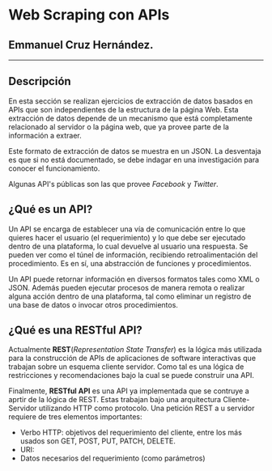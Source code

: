 # Web Scraping con APIs
## Emmanuel Cruz Hernández.

----

## Descripción

En esta sección se realizan ejercicios de extracción de datos basados en APIs que son independientes de la estructura de la página Web. Esta extracción de datos depende de un mecanismo que está completamente relacionado al servidor o la página web, que ya provee parte de la información a extraer.

Este formato de extracción de datos se muestra en un JSON. La desventaja es que si no está documentado, se debe indagar en una investigación para conocer el funcionamiento.

Algunas API's públicas son las que provee _Facebook_ y _Twitter_.

## ¿Qué es un API?

Un API se encarga de establecer una vía de comunicación entre lo que quieres hacer el usuario (el requerimiento) y lo que debe ser ejecutado dentro de una plataforma, lo cual devuelve al usuario una respuesta. Se pueden ver como el túnel de información, recibiendo retroalimentación del procedimiento. Es en sí, una abstracción de funciones y procedimientos.

Un API puede retornar información en diversos formatos tales como XML o JSON. Además pueden ejecutar procesos de manera remota o realizar alguna acción dentro de una plataforma, tal como eliminar un registro de una base de datos o invocar otros procedimientos.

## ¿Qué es una RESTful API?

Actualmente **REST**(_Representation State Transfer_) es la lógica más utilizada para la construcción de APIs de aplicaciones de software interactivas que trabajan sobre un esquema cliente servidor. Como tal es una lógica de restricciones y recomendaciones bajo la cual se puede construir una API.

Finalmente, **RESTful API** es una API ya implementada que se contruye a aprtir de la lógica de REST. Estas trabajan bajo una arquitectura Cliente-Servidor utilizando HTTP como protocolo. Una petición REST a u servidor requiere de tres elementos importantes:

* Verbo HTTP: objetivos del requerimiento del cliente, entre los más usados son GET, POST, PUT, PATCH, DELETE.
* URI: 
* Datos necesarios del requerimiento (como parámetros)